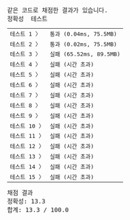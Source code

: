 <pre class="console-content"><div></div><div class="console-failed">같은 코드로 채점한 결과가 있습니다.</div><div class="console-message">정확성  테스트</div><table class="console-test-group" data-category="correctness"><tbody><tr data-testcase-id="81282"><td valign="top" class="td-label">테스트 1 <span>〉</span></td><td class="result passed">통과 (0.04ms, 75.5MB)</td></tr><tr data-testcase-id="81283"><td valign="top" class="td-label">테스트 2 <span>〉</span></td><td class="result passed">통과 (0.02ms, 75.5MB)</td></tr><tr data-testcase-id="81284"><td valign="top" class="td-label">테스트 3 <span>〉</span></td><td class="result failed">실패 (65.52ms, 89.5MB)</td></tr><tr data-testcase-id="81285"><td valign="top" class="td-label">테스트 4 <span>〉</span></td><td class="result failed">실패 (시간 초과)</td></tr><tr data-testcase-id="81286"><td valign="top" class="td-label">테스트 5 <span>〉</span></td><td class="result failed">실패 (시간 초과)</td></tr><tr data-testcase-id="81287"><td valign="top" class="td-label">테스트 6 <span>〉</span></td><td class="result failed">실패 (시간 초과)</td></tr><tr data-testcase-id="81288"><td valign="top" class="td-label">테스트 7 <span>〉</span></td><td class="result failed">실패 (시간 초과)</td></tr><tr data-testcase-id="81289"><td valign="top" class="td-label">테스트 8 <span>〉</span></td><td class="result failed">실패 (시간 초과)</td></tr><tr data-testcase-id="81290"><td valign="top" class="td-label">테스트 9 <span>〉</span></td><td class="result failed">실패 (시간 초과)</td></tr><tr data-testcase-id="81291"><td valign="top" class="td-label">테스트 10 <span>〉</span></td><td class="result failed">실패 (시간 초과)</td></tr><tr data-testcase-id="81292"><td valign="top" class="td-label">테스트 11 <span>〉</span></td><td class="result failed">실패 (시간 초과)</td></tr><tr data-testcase-id="81293"><td valign="top" class="td-label">테스트 12 <span>〉</span></td><td class="result failed">실패 (시간 초과)</td></tr><tr data-testcase-id="81294"><td valign="top" class="td-label">테스트 13 <span>〉</span></td><td class="result failed">실패 (시간 초과)</td></tr><tr data-testcase-id="81300"><td valign="top" class="td-label">테스트 14 <span>〉</span></td><td class="result failed">실패 (시간 초과)</td></tr><tr data-testcase-id="81312"><td valign="top" class="td-label">테스트 15 <span>〉</span></td><td class="result failed">실패 (시간 초과)</td></tr></tbody></table><div class="console-heading">채점 결과</div><div class="console-message">정확성: 13.3</div><div class="console-message">합계: 13.3 / 100.0</div></pre>